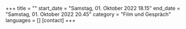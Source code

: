 +++
title = ""
start_date = "Samstag, 01. Oktober 2022 18.15"
end_date = "Samstag, 01. Oktober 2022 20.45"
category = "Film und Gespräch"
languages = []
[contact]
+++